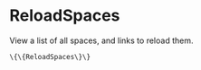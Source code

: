 ReloadSpaces
============

View a list of all spaces, and links to reload them.

```
\{\{ReloadSpaces\}\}
```
